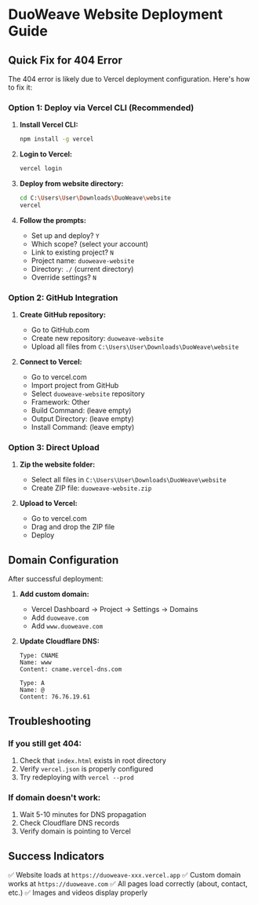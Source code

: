 # DuoWeave Website Deployment Guide

## Quick Fix for 404 Error

The 404 error is likely due to Vercel deployment configuration. Here's how to fix it:

### Option 1: Deploy via Vercel CLI (Recommended)

1. **Install Vercel CLI:**
   ```bash
   npm install -g vercel
   ```

2. **Login to Vercel:**
   ```bash
   vercel login
   ```

3. **Deploy from website directory:**
   ```bash
   cd C:\Users\User\Downloads\DuoWeave\website
   vercel
   ```

4. **Follow the prompts:**
   - Set up and deploy? `Y`
   - Which scope? (select your account)
   - Link to existing project? `N`
   - Project name: `duoweave-website`
   - Directory: `./` (current directory)
   - Override settings? `N`

### Option 2: GitHub Integration

1. **Create GitHub repository:**
   - Go to GitHub.com
   - Create new repository: `duoweave-website`
   - Upload all files from `C:\Users\User\Downloads\DuoWeave\website`

2. **Connect to Vercel:**
   - Go to vercel.com
   - Import project from GitHub
   - Select `duoweave-website` repository
   - Framework: Other
   - Build Command: (leave empty)
   - Output Directory: (leave empty)
   - Install Command: (leave empty)

### Option 3: Direct Upload

1. **Zip the website folder:**
   - Select all files in `C:\Users\User\Downloads\DuoWeave\website`
   - Create ZIP file: `duoweave-website.zip`

2. **Upload to Vercel:**
   - Go to vercel.com
   - Drag and drop the ZIP file
   - Deploy

## Domain Configuration

After successful deployment:

1. **Add custom domain:**
   - Vercel Dashboard → Project → Settings → Domains
   - Add `duoweave.com`
   - Add `www.duoweave.com`

2. **Update Cloudflare DNS:**
   ```
   Type: CNAME
   Name: www
   Content: cname.vercel-dns.com
   
   Type: A
   Name: @
   Content: 76.76.19.61
   ```

## Troubleshooting

### If you still get 404:
1. Check that `index.html` exists in root directory
2. Verify `vercel.json` is properly configured
3. Try redeploying with `vercel --prod`

### If domain doesn't work:
1. Wait 5-10 minutes for DNS propagation
2. Check Cloudflare DNS records
3. Verify domain is pointing to Vercel

## Success Indicators

✅ Website loads at `https://duoweave-xxx.vercel.app`
✅ Custom domain works at `https://duoweave.com`
✅ All pages load correctly (about, contact, etc.)
✅ Images and videos display properly
